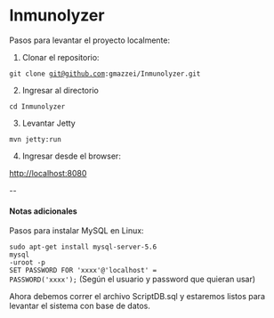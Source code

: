 # Inmunolyzer

Pasos para levantar el proyecto localmente:

1) Clonar el repositorio:

<code>git clone git@github.com:gmazzei/Inmunolyzer.git</code>

2) Ingresar al directorio

<code>cd Inmunolyzer</code>

3) Levantar Jetty

<code>mvn jetty:run</code>

4) Ingresar desde el browser:  

<a href="http://localhost:8080">http://localhost:8080</a>

--


<h4>Notas adicionales</h4>
Pasos para instalar MySQL en Linux:

<code>sudo apt-get install mysql-server-5.6</code>
<br>
<code>mysql -uroot -p</code>
<br>
<code>SET PASSWORD FOR 'xxxx'@'localhost' = PASSWORD('xxxx');</code> (Según el usuario y password que quieran usar)
<br>

Ahora debemos correr el archivo ScriptDB.sql y estaremos listos para levantar el sistema con base de datos.
